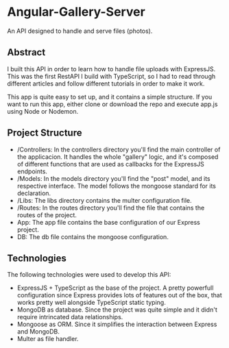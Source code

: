 # Angular-Gallery-Server
An API designed to handle and serve files (photos).

## Abstract
I built this API in order to learn how to handle file uploads with ExpressJS. This was the first RestAPI I build with TypeScript, so I had to read through different articles and follow different tutorials in order to make it work.

This app is quite easy to set up, and it contains a simple structure. If you want to run this app, either clone or download the repo and execute app.js using Node or Nodemon.

## Project Structure

* /Controllers: In the controllers directory you'll find the main controller of the applicacion. It handles the whole "gallery" logic, and it's composed of different functions that are used as callbacks for the ExpressJS endpoints.
* /Models: In the models directory you'll find the "post" model, and its respective interface. The model follows the mongoose standard for its declaration.
* /Libs: The libs directory contains the multer configuration file.
* /Routes: In the routes directory you'll find the file that contains the routes of the project.
* App: The app file contains the base configuration of our Express project.
* DB: The db file contains the mongoose configuration.

## Technologies
The following technologies were used to develop this API:
* ExpressJS + TypeScript as the base of the project. A pretty powerfull configuration since Express provides lots of features out of the box, that works pretty well alongside TypeScript static typing.
* MongoDB as database. Since the project was quite simple and it didn't require intrincated data relationships.
* Mongoose as ORM. Since it simplifies the interaction between Express and MongoDB.
* Multer as file handler.
